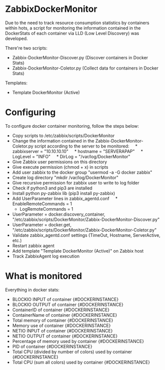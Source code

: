 # ZabbixDockerMonitor

Due to the need to track resource consumption statistics by containers within hots, a script for monitoring the information contained in the DockerStats of each container via LLD (Low Level Discovery) was developed.

There're two scripts:

* Zabbix-DockerMonitor-Discover.py (Discover containers in Docker Stats)
* Zabbix-DockerMonitor-Coletor.py (Collect data for containers in Docker Stats)

Templates:

* Template DockerMonitor (Active)

# Configuring

To configure docker container monitoring, follow the steps below:

* Copy scripts to /etc/zabbix/scripts/DockerMonitor
* Change the information contained in the Zabbix-DockerMonitor-Coletor.py script according to the server to be monitored:
    * zabbixserver = "10.10.10.10"
    * hostname = "SERVERAPAP"
    * LogLevel = "INFO"
    * DirLog = "/var/log/DockerMonitor"
* Give Zabbix user permissions on this directory
* Give execute permission (chmod + x) in scripts
* Add user zabbix to the docker group "usermod -a -G docker zabbix"
* Create log directory "mkdir /var/log/DockerMonitor"
* Give recursive permission for zabbix user to write to log folder
* Check if python3 and pip3 are installed
* Install python py-zabbix lib (pip3 install py-zabbix)
* Add UserParameter lines in zabbix_agentd.conf
    * EnableRemoteCommands = 1
    * LogRemoteCommands = 1
* UserParameter = docker.discovery_container, "/etc/zabbix/scripts/DockerMonitor/Zabbix-DockerMonitor-Discover.py"
* UserParameter = docker.get, "/etc/zabbix/scripts/DockerMonitor/Zabbix-DockerMonitor-Coletor.py"
* Validate zabbix_agentd.conf settings (TimeOut, Hostname, ServerActive, etc.)
* Restart zabbix agent
* Add template "Template DockerMonitor (Active)" on Zabbix host
* Track ZabbixAgent log execution

# What is monitored

Everything in docker stats:

* BLOCKIO INPUT of container {#DOCKERINSTANCE}
* BLOCKIO OUTPUT of container {#DOCKERINSTANCE}
* ContainerID of container {#DOCKERINSTANCE}
* ContainerName of container {#DOCKERINSTANCE}
* Total memory of container {#DOCKERINSTANCE}
* Memory use of container {#DOCKERINSTANCE}
* NETIO INPUT of container {#DOCKERINSTANCE}
* NETIO OUTPUT of container {#DOCKERINSTANCE}
* Percentage of memory used by container {#DOCKERINSTANCE}
* PID of container {#DOCKERINSTANCE}
* Total CPU (divided by number of colors) used by container {#DOCKERINSTANCE}
* Total CPU (sum all colors) used by container {#DOCKERINSTANCE}
